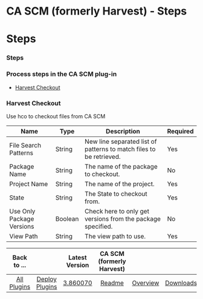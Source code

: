 
CA SCM (formerly Harvest) - Steps
=================================

# Steps


### Steps




### Process steps in the CA SCM plug-in

* [Harvest Checkout](#harvest_checkout)


### Harvest Checkout

Use hco to checkout files from CA SCM


| Name | Type | Description | Required |
| --- | --- | --- | --- |
| File Search Patterns | String | New line separated list of patterns to match files to be retrieved. | Yes |
| Package Name | String | The name of the package to checkout. | No |
| Project Name | String | The name of the project. | Yes |
| State | String | The State to checkout from. | Yes |
| Use Only Package Versions | Boolean | Check here to only get versions from the package specified. | No |
| View Path | String | The view path to use. | Yes |



|Back to ...||Latest Version|CA SCM (formerly Harvest) |||
| :---: | :---: | :---: | :---: | :---: | :---: |
|[All Plugins](../../index.md)|[Deploy Plugins](../README.md)|[3.860070](https://raw.githubusercontent.com/UrbanCode/IBM-UCD-PLUGINS/main/files/air-plugin-CASCM/air-plugin-CASCM-3.860070.zip)|[Readme](README.md)|[Overview](overview.md)|[Downloads](downloads.md)|
